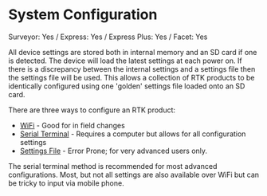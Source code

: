 # System Configuration

Surveyor: Yes / Express: Yes / Express Plus: Yes / Facet: Yes

All device settings are stored both in internal memory and an SD card if one is detected. The device will load the latest settings at each power on. If there is a discrepancy between the internal settings and a settings file then the settings file will be used. This allows a collection of RTK products to be identically configured using one 'golden' settings file loaded onto an SD card.

There are three ways to configure an RTK product: 

* [WiFi](https://sparkfun.github.io/SparkFun_RTK_Firmware/configure_with_wifi/) - Good for in field changes
* [Serial Terminal](https://sparkfun.github.io/SparkFun_RTK_Firmware/configure_with_serial/) - Requires a computer but allows for all configuration settings
* [Settings File](https://sparkfun.github.io/SparkFun_RTK_Firmware/configure_with_settings_file/) - Error Prone; for very advanced users only.

The serial terminal method is recommended for most advanced configurations. Most, but not all settings are also available over WiFi but can be tricky to input via mobile phone.